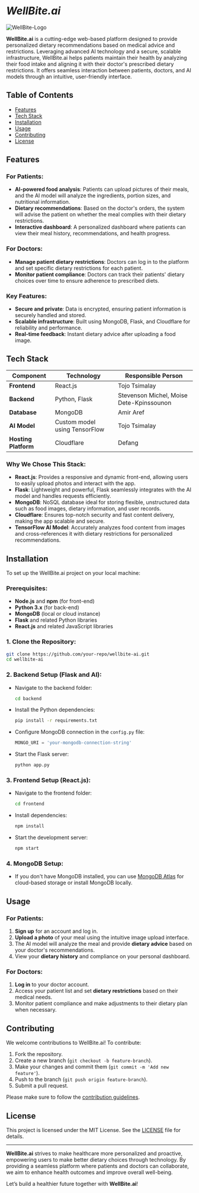 # *WellBite.ai*

![WellBite-Logo](https://github.com/user-attachments/assets/1707d8da-608d-4222-8b53-8a41c3cb4a87)

**WellBite.ai** is a cutting-edge web-based platform designed to provide personalized dietary recommendations based on medical advice and restrictions. Leveraging advanced AI technology and a secure, scalable infrastructure, WellBite.ai helps patients maintain their health by analyzing their food intake and aligning it with their doctor's prescribed dietary restrictions. It offers seamless interaction between patients, doctors, and AI models through an intuitive, user-friendly interface.

## Table of Contents

- [Features](#features)
- [Tech Stack](#tech-stack)
- [Installation](#installation)
- [Usage](#usage)
- [Contributing](#contributing)
- [License](#license)

## Features

### For Patients:
- **AI-powered food analysis**: Patients can upload pictures of their meals, and the AI model will analyze the ingredients, portion sizes, and nutritional information.
- **Dietary recommendations**: Based on the doctor's orders, the system will advise the patient on whether the meal complies with their dietary restrictions.
- **Interactive dashboard**: A personalized dashboard where patients can view their meal history, recommendations, and health progress.

### For Doctors:
- **Manage patient dietary restrictions**: Doctors can log in to the platform and set specific dietary restrictions for each patient.
- **Monitor patient compliance**: Doctors can track their patients' dietary choices over time to ensure adherence to prescribed diets.

### Key Features:
- **Secure and private**: Data is encrypted, ensuring patient information is securely handled and stored.
- **Scalable infrastructure**: Built using MongoDB, Flask, and Cloudflare for reliability and performance.
- **Real-time feedback**: Instant dietary advice after uploading a food image.

## Tech Stack

| Component             | Technology                      | Responsible Person             |
|-----------------------|----------------------------------|--------------------------------|
| **Frontend**           | React.js                        | Tojo Tsimalay                 |
| **Backend**            | Python, Flask                   | Stevenson Michel, Moise Dete-Kpinssounon |
| **Database**           | MongoDB                         | Amir Aref                     |
| **AI Model**           | Custom model using TensorFlow   | Tojo Tsimalay                 |
| **Hosting Platform**   | Cloudflare                      | Defang                        |

### Why We Chose This Stack:
- **React.js**: Provides a responsive and dynamic front-end, allowing users to easily upload photos and interact with the app.
- **Flask**: Lightweight and powerful, Flask seamlessly integrates with the AI model and handles requests efficiently.
- **MongoDB**: NoSQL database ideal for storing flexible, unstructured data such as food images, dietary information, and user records.
- **Cloudflare**: Ensures top-notch security and fast content delivery, making the app scalable and secure.
- **TensorFlow AI Model**: Accurately analyzes food content from images and cross-references it with dietary restrictions for personalized recommendations.

## Installation

To set up the WellBite.ai project on your local machine:

### Prerequisites:
- **Node.js** and **npm** (for front-end)
- **Python 3.x** (for back-end)
- **MongoDB** (local or cloud instance)
- **Flask** and related Python libraries
- **React.js** and related JavaScript libraries

### 1. Clone the Repository:
```bash
git clone https://github.com/your-repo/wellbite-ai.git
cd wellbite-ai
```

### 2. Backend Setup (Flask and AI):
- Navigate to the backend folder:
  ```bash
  cd backend
  ```
- Install the Python dependencies:
  ```bash
  pip install -r requirements.txt
  ```
- Configure MongoDB connection in the `config.py` file:
  ```python
  MONGO_URI = 'your-mongodb-connection-string'
  ```
- Start the Flask server:
  ```bash
  python app.py
  ```

### 3. Frontend Setup (React.js):
- Navigate to the frontend folder:
  ```bash
  cd frontend
  ```
- Install dependencies:
  ```bash
  npm install
  ```
- Start the development server:
  ```bash
  npm start
  ```

### 4. MongoDB Setup:
- If you don't have MongoDB installed, you can use [MongoDB Atlas](https://www.mongodb.com/cloud/atlas) for cloud-based storage or install MongoDB locally.

## Usage

### For Patients:
1. **Sign up** for an account and log in.
2. **Upload a photo** of your meal using the intuitive image upload interface.
3. The AI model will analyze the meal and provide **dietary advice** based on your doctor's recommendations.
4. View your **dietary history** and compliance on your personal dashboard.

### For Doctors:
1. **Log in** to your doctor account.
2. Access your patient list and set **dietary restrictions** based on their medical needs.
3. Monitor patient compliance and make adjustments to their dietary plan when necessary.

## Contributing

We welcome contributions to WellBite.ai! To contribute:
1. Fork the repository.
2. Create a new branch (`git checkout -b feature-branch`).
3. Make your changes and commit them (`git commit -m 'Add new feature'`).
4. Push to the branch (`git push origin feature-branch`).
5. Submit a pull request.

Please make sure to follow the [contribution guidelines](CONTRIBUTING.md).

## License

This project is licensed under the MIT License. See the [LICENSE](LICENSE) file for details.

---

**WellBite.ai** strives to make healthcare more personalized and proactive, empowering users to make better dietary choices through technology. By providing a seamless platform where patients and doctors can collaborate, we aim to enhance health outcomes and improve overall well-being.

Let’s build a healthier future together with **WellBite.ai**!
